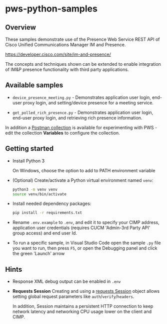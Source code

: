 # pws-python-samples

## Overview

These samples demonstrate use of the Presence Web Service REST API of Cisco Unified Communications Manager IM and Presence.

https://developer.cisco.com/site/im-and-presence/

The concepts and techniques shown can be extended to enable integration of IM&P presence functionality with third party applications.

## Available samples

* `device_presence_meeting.py` - Demonstrates application user login, end-user proxy login, and setting/device presence for a meeting service.

* `get_polled_rich_presence.py` - Demonstrates application user login, end-user proxy login, and retrieving rich presence information.

In addition a [Postman collection]() is available for experimenting with PWS - edit the collection **Variables** to configure the collection.

## Getting started

* Install Python 3

    On Windows, choose the option to add to PATH environment variable

* (Optional) Create/activate a Python virtual environment named `venv`:

    ```bash
    python3 -m venv venv
    source venv/bin/activate
    ```

* Install needed dependency packages:

    ```bash
    pip install -r requirements.txt
    ```

* Rename `.env.example` to `.env`, and edit it to specify your CIMP address, application user credentials (requires CUCM 'Admin-3rd Party API' group access) and end user Id.

* To run a specific sample, in Visual Studio Code open the sample `.py` file you want to run, then press `F5`, or open the Debugging panel and click the green 'Launch' arrow

## Hints

* Response XML debug output can be enabled in `.env`

* **Requests Session** Creating and using a [requests Session](https://docs.python-requests.org/en/latest/user/advanced/) object allows setting global request parameters like `auth`/`verify`/`headers`.

    In addition, Session maintains a persistent HTTP connection to keep network latency and networking CPU usage lower on the client and CIMP.

